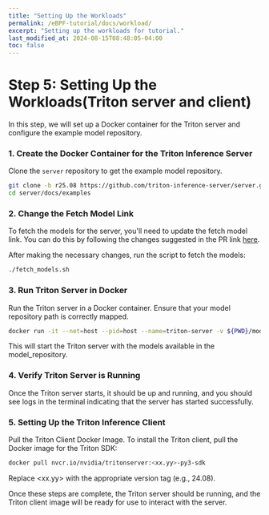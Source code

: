 ```yaml
---
title: "Setting Up the Workloads"
permalink: /eBPF-tutorial/docs/workload/
excerpt: "Setting up the workloads for tutorial."
last_modified_at: 2024-08-15T08:48:05-04:00
toc: false
---
```

# Step 5: Setting Up the Workloads(Triton server and client)

In this step, we will set up a Docker container for the Triton server and configure the example model repository.

### 1. Create the Docker Container for the Triton Inference Server

Clone the `server` repository to get the example model repository.

```bash
git clone -b r25.08 https://github.com/triton-inference-server/server.git
cd server/docs/examples
```

### 2. Change the Fetch Model Link

To fetch the models for the server, you'll need to update the fetch model link. You can do this by following the changes suggested in the PR link [here](https://github.com/triton-inference-server/server/pull/7621/files).

After making the necessary changes, run the script to fetch the models:

```bash
./fetch_models.sh
```

### 3. Run Triton Server in Docker

Run the Triton server in a Docker container. Ensure that your model repository path is correctly mapped.

```bash
docker run -it --net=host --pid=host --name=triton-server -v ${PWD}/model_repository:/models nvcr.io/nvidia/tritonserver:24.08-py3 tritonserver --model-repository=/models
```

This will start the Triton server with the models available in the model_repository.

### 4. Verify Triton Server is Running

Once the Triton server starts, it should be up and running, and you should see logs in the terminal indicating that the server has started successfully.

### 5. Setting Up the Triton Inference Client

Pull the Triton Client Docker Image. To install the Triton client, pull the Docker image for the Triton SDK:

```bash
docker pull nvcr.io/nvidia/tritonserver:<xx.yy>-py3-sdk
```
Replace <xx.yy> with the appropriate version tag (e.g., 24.08).

Once these steps are complete, the Triton server should be running, and the Triton client image will be ready for use to interact with the server.
